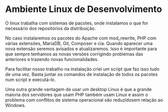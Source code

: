 # Ambiente Linux de Desenvolvimento

O linux trabalha com sistemas de pacotes, onde instalamos o que for necessário dos repositórios da distribuição.

No caso instalaremos os pacotes do Apache com mod_rewrite, PHP com várias extensões, MariaDB, Git, Composer e cia.
Quando aparecer uma nova extensão seremos avisados e atualizaremos. Isso é importante para que sempre tenhamos as novas versões corrigindo problemas das anteriores e trazendo novas funcionalidades.

Para facilitar nosso trabalho na instalação criei um script que faz isso tudo de uma vez. Basta juntar os comandos de instalação de todos os pacotes num script e executá-lo.

Uma outra grande vantagem de usar um desktop Linux é que a grande maioria dos servidores que usam PHP também usam Linux e assim o problema com conflitos de sistema operacional são reduzidosem relação ao Windows.


